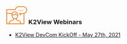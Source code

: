 ### ![](images/webinar_icon.png) K2View Webinars



<ul>
<li><a href="/community/webinars/webinar_20210527/00_Webinar_Agenda_And_Speakers.md">K2View DevCom KickOff - May 27th, 2021</a></li>
</ul>


